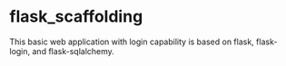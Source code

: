# flask_scaffolding

This basic web application with login capability is based on flask, flask-login, and flask-sqlalchemy. 
